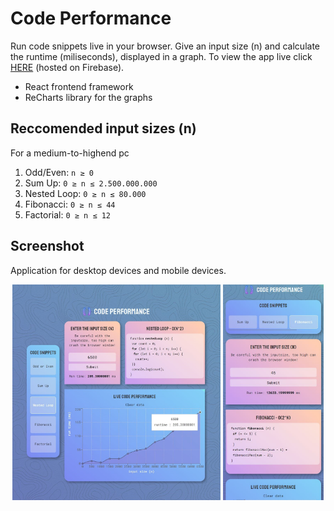 # Code Performance

Run code snippets live in your browser. Give an input size (n) and calculate the runtime (miliseconds), displayed in a graph. To view the app live click [HERE](https://code-performance.web.app/) (hosted on Firebase).

- React frontend framework
- ReCharts library for the graphs

## Reccomended input sizes (n)

For a medium-to-highend pc

1. Odd/Even: `n ≥ 0`
2. Sum Up: `0 ≥ n ≤ 2.500.000.000`
3. Nested Loop: `0 ≥ n ≤ 80.000`
4. Fibonacci: `0 ≥ n ≤ 44`
5. Factorial: `0 ≥ n ≤ 12`

## Screenshot

Application for desktop devices and mobile devices.

<p align="center">
    <img alt="code performance application for desktop" width="66.15%" src="./screenshot.jpg"/>
    <img alt="code performance application for mobile"  width="32%" src="./screenshotmobile.jpg"/>
</p>
